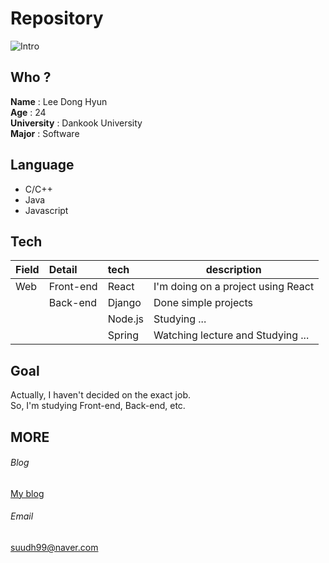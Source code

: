 
<!---
dongsuu/dongsuu is a ✨ special ✨ repository because its `README.md` (this file) appears on your GitHub profile.
You can click the Preview link to take a look at your changes.
--->
# Repository
 ![Intro](https://images.unsplash.com/photo-1517694712202-14dd9538aa97?ixlib=rb-1.2.1&ixid=MnwxMjA3fDB8MHxwaG90by1wYWdlfHx8fGVufDB8fHx8&auto=format&fit=crop&w=1470&q=80)
## Who ? 
 __Name__ : Lee Dong Hyun <br>
 __Age__ : 24 <br>
 __University__ : Dankook University <br>
 __Major__ : Software <br>
 
 ## Language 
 * C/C++ 
 * Java 
 * Javascript 
 
 ## Tech 
 | Field | Detail    | tech    | description |
 |---|:---|:---|---|
 | Web   | Front-end | React   | I'm doing on a project using React |
 |       | Back-end  | Django  | Done simple projects|
 |       |           | Node.js | Studying ...|
 |       |           | Spring  | Watching lecture and Studying ... |
        
 ## Goal 
 Actually, I haven't decided on the exact job. <br>
 So, I'm studying Front-end, Back-end, etc. 
 
 ## MORE 
 ###### Blog
 [My blog](https://hyunn99.tistory.com)
 ###### Email
 suudh99@naver.com
 
